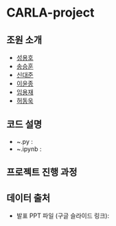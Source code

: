 # CARLA-project  

## 조원 소개
- [성용호](https://github.com/DL-project-team/CARLA-project/tree/test_syh)
- [송승훈](https://github.com/DL-project-team/CARLA-project/tree/test_ssh)
- [신대준](https://github.com/DL-project-team/CARLA-project/tree/test_sdj)
- [이윤종](https://github.com/DL-project-team/CARLA-project/tree/test_lyj)
- [임용재]()
- [허동욱](https://github.com/DL-project-team/CARLA-project/tree/test-hdw)
## 코드 설명
- ~.py :
- ~.ipynb :

## 프로젝트 진행 과정

## 데이터 출처
- 발표 PPT 파일 (구글 슬라이드 링크):
